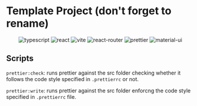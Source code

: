 # Template Project (don't forget to rename)

<p align="center">
<img src="https://img.shields.io/badge/typescript-%23007ACC.svg?style=for-the-badge&logo=typescript&logoColor=white" alt="typescript">
<img src="https://img.shields.io/badge/react-%2320232a.svg?style=for-the-badge&logo=react&logoColor=%2361DAFB" alt="react">
<img src="https://img.shields.io/badge/Vite-B73BFE?style=for-the-badge&logo=vite&logoColor=FFD62E" alt="vite">
<img src="https://img.shields.io/badge/React_Router-CA4245?style=for-the-badge&logo=react-router&logoColor=white" alt="react-router">
<img src="https://img.shields.io/badge/prettier-1A2C34?style=for-the-badge&logo=prettier&logoColor=F7BA3E" alt="prettier">
<img src="https://img.shields.io/badge/Material%20UI-007FFF?style=for-the-badge&logo=mui&logoColor=white" alt="material-ui">
</p>

## Scripts

`prettier:check`: runs prettier against the src folder checking whether it follows the code style specified in `.prettierrc` or not.

`prettier:write`: runs prettier against the src folder enforcng the code style specified in `.prettierrc` file.
